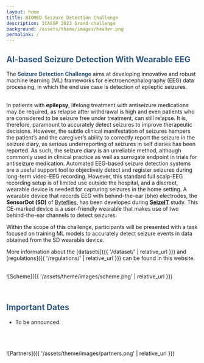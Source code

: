 ```yaml
---
layout: home
title: BIOMED Seizure Detection Challenge
description: ICASSP 2023 Grand-challenge
background: /assets/theme/images/header.png
permalink: /
---
```



## **<span style="color:#2B547E">AI-based Seizure Detection With Wearable EEG</span>**

The **<span style="color:#2B547E">Seizure Detection Challenge</span>** aims at developing innovative and robust machine learning (ML) frameworks for electroencephalography (EEG) data processing, in which the end use case is detection of epileptic seizures.

\
In patients with **epilepsy**, lifelong treatment with antiseizure medications may be required, as relapse after withdrawal is high and even patients who are considered to be seizure free under treatment, can still relapse. It is, therefore, paramount to accurately detect seizures to improve therapeutic decisions. However, the subtle clinical manifestation of seizures hampers the patient’s and the caregiver’s ability to correctly report the seizure in the seizure diary, as serious underreporting of seizures in self diaries has been reported. As such, the seizure diary is an unreliable method, although commonly used in clinical practice as well as surrogate endpoint in trials for antiseizure medication. Automated EEG-based seizure detection systems are a useful support tool to objectively detect and register seizures during long-term video-EEG recording. However, this standard full scalp-EEG recording setup is of limited use outside the hospital, and a discreet, wearable device is needed for capturing seizures in the home setting. A wearable device that records EEG with behind-the-ear (bhe) electrodes, the **SensorDot (SD)** of [Byteflies](https://byteflies.com/), has been developed during [**SeizeIT**](https://eithealth.eu/spotlight-story/seizeit/) study. This CE-marked device is a user-friendly wearable that makes use of two behind-the-ear channels to detect seizures.

Within the scope of this challenge, participants will be presented with a task focused on training ML models to accurately detect seizure events in data obtained from the SD wearable device.

More information about the [datasets]({{ '/dataset/' | relative_url }}) and [regulations]({{ '/regulations/' | relative_url }}) can be found in this website.

\
![Scheme]({{ '/assets/theme/images/scheme.png' | relative_url }})

&nbsp;  

## **<span style="color:#2B547E">Important Dates</span>**

- To be announced.



\
\
\
![Partners]({{ '/assets/theme/images/partners.png' | relative_url }})